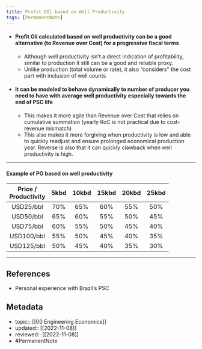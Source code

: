 ```yaml
---
title: Profit OIl based on Well Productivity
tags: [PermanentNote]
---
```


- #### Profit Oil calculated based on well productivity can be a good alternative (to Revenue over Cost) for a progressive fiscal terms
	- Although well productivity isn’t a direct indication of profitability, similar to production it still can be a good and reliable proxy.
	- Unlike production (total volume or rate), it also “considers” the cost part with inclusion of well counts
- #### It can be modeled to behave dynamically to number of producer you need to have with average well productivity especially towards the end of PSC life
	- This makes it more agile than Revenue over Cost that relies on cumulative summation (yearly RoC is not practical due to cost-revenue mismatch)
	- This also makes it more forgiving when productivity is low and able to quickly readjust and ensure prolonged economical production year. Reverse is also that it can quickly clawback when well productivity is high.

---
#### Example of PO based on well productivity

|Price / <br/> Productivity|5kbd|10kbd|15kbd|20kbd|25kbd|
|:---:|:---:|:---:|:---:|:---:|:---:|
|USD25/bbl|70%|65%|60%|55%|50%| 
|USD50/bbl|65%|60%|55%|50%|45%| 
|USD75/bbl|60%|55%|50%|45%|40%|
|USD100/bbl|55%|50%|45%|40%|35%| 
|USD125/bbl|50%|45%|40%|35%|30%| 

---

## References
- Personal experience with Brazil’s PSC

## Metadata
- topic:: [[00 Engineering Economics]]
- updated:: [[2022-11-08]]
- reviewed:: [[2022-11-08]]
- #PermanentNote 
